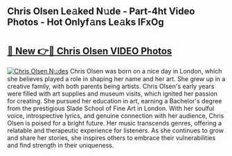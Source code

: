 ## Chris Olsen Le𝚊ked N𝚞de - Part-4ht Video Photos - Hot Onlyf𝚊ns Le𝚊ks IFxOg

# <h2><a href="http://ac19240.deff.icu/?id=Chris+Olsen">🔗 New 👉🔴 Chris Olsen VIDEO Photos</a></h2>

[![Chris Olsen N𝚞des](https://i.imgur.com/rIISA9y.gif)](http://ac19240.deff.icu/?id=Chris+Olsen)
Chris Olsen was born on a nice day in London, which she believes played a role in shaping her name and her art. She grew up in a creative family, with both parents being artists. Chris Olsen's early years were filled with art supplies and museum visits, which ignited her passion for creating. She pursued her education in art, earning a Bachelor's degree from the prestigious Slade School of Fine Art in London. With her soulful voice, introspective lyrics, and genuine connection with her audience, Chris Olsen is poised for a bright future. Her music transcends genres, offering a relatable and therapeutic experience for listeners. As she continues to grow and share her stories, she inspires others to embrace their vulnerabilities and find strength in their uniqueness.
